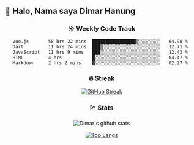 ## 👋 Halo, Nama saya **Dimar Hanung**

<center>

### :sunny: Weekly Code Track
<!--START_SECTION:waka-->
```text
Vue.js       58 hrs 22 mins  ████████████████▒░░░░░░░░   64.98 % 
Dart         11 hrs 24 mins  ███▒░░░░░░░░░░░░░░░░░░░░░   12.71 % 
JavaScript   11 hrs 9 mins   ███░░░░░░░░░░░░░░░░░░░░░░   12.43 % 
HTML         4 hrs           █░░░░░░░░░░░░░░░░░░░░░░░░   04.47 % 
Markdown     2 hrs 2 mins    ▓░░░░░░░░░░░░░░░░░░░░░░░░   02.27 % 
```
<!--END_SECTION:waka-->

### :fire: Streak

[![GitHub Streak](http://github-readme-streak-stats.herokuapp.com?user=dimar-hanung)](https://git.io/streak-stats)

### :chart: Stats

![Dimar's github stats](https://github-readme-stats.vercel.app/api?username=dimar-hanung&show_icons=true&theme=vue)

[![Top Langs](https://github-readme-stats.vercel.app/api/top-langs/?username=dimar-hanung)](#)

</center>
